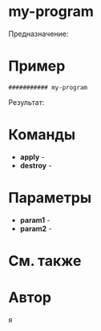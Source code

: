 # my-program

Предназначение: 

# Пример

```
########### my-program

```
Результат: 

# Команды

* **apply** -
* **destroy** -

# Параметры

* **param1** -
* **param2** -

# См. также

# Автор
я

